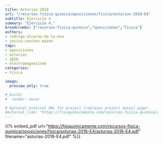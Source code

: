 ```yaml
---
title: Asturias 2018
url: "/recursos-fisica-quimica/oposiciones/fisica/asturias-2018-E4"
subtitle: Ejercicio 4
summary: "Ejercicio 4."
breadcrumbs: ["recursos-fisica-quimica","oposiciones","fisica"]
authors:
- rodrigo-alcaraz-de-la-osa
- jesica-sanchez-mazon
tags:
- oposiciones
- asturias
- 2018
- electromagnetismo
categories:
- Física

image:
  preview_only: true

#_build:
#  render: never

# Optional external URL for project (replaces project detail page).
#external_link: "https://fisiquimicamente.com/recursos-fisica-quimica/oposiciones/fisica/asturias-2018-e4/asturias-2018-e4.pdf"
---
```


{{% embed_pdf url="https://fisiquimicamente.com/recursos-fisica-quimica/oposiciones/fisica/asturias-2018-E4/asturias-2018-E4.pdf" filename="asturias-2018-E4.pdf" %}}